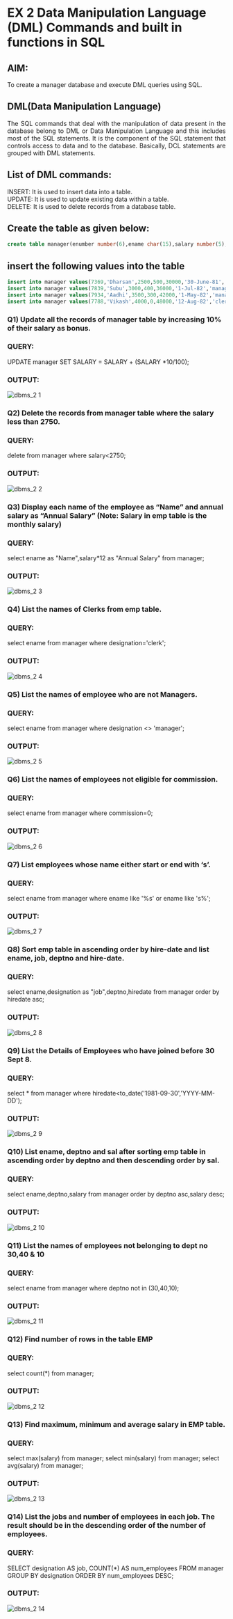# EX 2 Data Manipulation Language (DML) Commands and built in functions in SQL
## AIM:
To create a manager database and execute DML queries using SQL.


## DML(Data Manipulation Language)
<div align="justify">
The SQL commands that deal with the manipulation of data present in the database belong to DML or Data Manipulation Language and this includes most of the SQL statements. It is the component of the SQL statement that controls access to data and to the database. Basically, DCL statements are grouped with DML statements.
</div>

## List of DML commands: 
<div align="justify">
INSERT: It is used to insert data into a table.<br>
UPDATE: It is used to update existing data within a table.<br>
DELETE: It is used to delete records from a database table.<br>
</div>

## Create the table as given below:
```sql
create table manager(enumber number(6),ename char(15),salary number(5),commission number(4),annualsalary number(7),Hiredate date,designation char(10),deptno number(2),reporting char(10));
```
## insert the following values into the table
```sql
insert into manager values(7369,'Dharsan',2500,500,30000,'30-June-81','clerk',10,'John');
insert into manager values(7839,'Subu',3000,400,36000,'1-Jul-82','manager',null,'James');
insert into manager values(7934,'Aadhi',3500,300,42000,'1-May-82','manager',30,NULL);
insert into manager values(7788,'Vikash',4000,0,48000,'12-Aug-82','clerk',50,'Bond');
```

### Q1) Update all the records of manager table by increasing 10% of their salary as bonus.
### QUERY:
UPDATE manager
SET SALARY = SALARY + (SALARY *10/100);
### OUTPUT:

![dbms_2 1](https://github.com/gummadileepkumar/EX-2-Data-Manipulation-Language-DML-and-Data-Control-Language-DCL-Commands/assets/118707761/e5ff46b5-f9e3-499e-bcab-69617812c65d)


### Q2) Delete the records from manager table where the salary less than 2750.
### QUERY:
delete from manager
 where salary<2750;
### OUTPUT:

![dbms_2 2](https://github.com/gummadileepkumar/EX-2-Data-Manipulation-Language-DML-and-Data-Control-Language-DCL-Commands/assets/118707761/2e0f8822-c44a-44d6-b44f-b14027328cb3)


### Q3) Display each name of the employee as “Name” and annual salary as “Annual Salary” (Note: Salary in emp table is the monthly salary)
### QUERY:
 select ename as "Name",salary*12 as "Annual Salary" from manager;
### OUTPUT:

![dbms_2 3](https://github.com/gummadileepkumar/EX-2-Data-Manipulation-Language-DML-and-Data-Control-Language-DCL-Commands/assets/118707761/aa887aa2-273c-4759-881f-9c06a8a99238)


### Q4)	List the names of Clerks from emp table.
### QUERY:
select ename from manager where designation='clerk';
### OUTPUT:

![dbms_2 4](https://github.com/gummadileepkumar/EX-2-Data-Manipulation-Language-DML-and-Data-Control-Language-DCL-Commands/assets/118707761/cd06bd1b-b045-446d-a3df-4027b2587721)


### Q5)	List the names of employee who are not Managers.
### QUERY:
select ename from manager where designation <> 'manager';
### OUTPUT:

![dbms_2 5](https://github.com/gummadileepkumar/EX-2-Data-Manipulation-Language-DML-and-Data-Control-Language-DCL-Commands/assets/118707761/91ec7559-bbda-47e1-8498-05ebbcc59d0f)


### Q6)	List the names of employees not eligible for commission.
### QUERY:
select ename from manager where commission=0;
### OUTPUT:

![dbms_2 6](https://github.com/gummadileepkumar/EX-2-Data-Manipulation-Language-DML-and-Data-Control-Language-DCL-Commands/assets/118707761/80bff215-58a2-460c-85b1-6e2c73d0456e)


### Q7)	List employees whose name either start or end with ‘s’.
### QUERY:
select ename from manager where ename like '%s' or ename like 's%';
### OUTPUT:

![dbms_2 7](https://github.com/gummadileepkumar/EX-2-Data-Manipulation-Language-DML-and-Data-Control-Language-DCL-Commands/assets/118707761/054494e8-d7d3-4217-bf0f-c99366635a89)


### Q8) Sort emp table in ascending order by hire-date and list ename, job, deptno and hire-date.
### QUERY:
 select ename,designation as "job",deptno,hiredate from manager order by hiredate asc;
### OUTPUT:


![dbms_2 8](https://github.com/gummadileepkumar/EX-2-Data-Manipulation-Language-DML-and-Data-Control-Language-DCL-Commands/assets/118707761/9f0ef1d3-348e-4d00-b36b-f9c075160783)


### Q9) List the Details of Employees who have joined before 30 Sept 8.
### QUERY:
select * from manager where hiredate<to_date('1981-09-30','YYYY-MM-DD');
### OUTPUT:

![dbms_2 9](https://github.com/gummadileepkumar/EX-2-Data-Manipulation-Language-DML-and-Data-Control-Language-DCL-Commands/assets/118707761/c968429c-c15e-497d-8ccc-b37590d028df)


### Q10)	List ename, deptno and sal after sorting emp table in ascending order by deptno and then descending order by sal.
### QUERY:
select ename,deptno,salary from manager order by deptno asc,salary desc;
### OUTPUT:

![dbms_2 10](https://github.com/gummadileepkumar/EX-2-Data-Manipulation-Language-DML-and-Data-Control-Language-DCL-Commands/assets/118707761/2e80f876-5cd1-40e8-a935-ad671c4ee1a2)


### Q11) List the names of employees not belonging to dept no 30,40 & 10
### QUERY:
select ename from manager where deptno not in (30,40,10);
### OUTPUT:

![dbms_2 11](https://github.com/gummadileepkumar/EX-2-Data-Manipulation-Language-DML-and-Data-Control-Language-DCL-Commands/assets/118707761/bee6d970-437e-4928-aa61-af14e601d16c)


### Q12) Find number of rows in the table EMP
### QUERY:
select count(*) from manager;
### OUTPUT:

![dbms_2 12](https://github.com/gummadileepkumar/EX-2-Data-Manipulation-Language-DML-and-Data-Control-Language-DCL-Commands/assets/118707761/6c758b30-6fdd-4721-879c-b5dc4c9772db)



### Q13) Find maximum, minimum and average salary in EMP table.
### QUERY:
select max(salary) from manager;
select min(salary) from manager;
select avg(salary) from manager;
### OUTPUT:

![dbms_2 13](https://github.com/gummadileepkumar/EX-2-Data-Manipulation-Language-DML-and-Data-Control-Language-DCL-Commands/assets/118707761/aa299c9e-ed5c-45f7-b7a4-76f539e2e505)



### Q14) List the jobs and number of employees in each job. The result should be in the descending order of the number of employees.
### QUERY:
 SELECT designation AS job, COUNT(*) AS num_employees FROM manager GROUP BY designation ORDER BY num_employees DESC;
### OUTPUT:

![dbms_2 14](https://github.com/gummadileepkumar/EX-2-Data-Manipulation-Language-DML-and-Data-Control-Language-DCL-Commands/assets/118707761/793906b9-8689-4f36-b65e-b6b810a26012)

